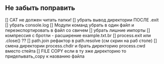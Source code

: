 ## Не забыть поправить

[] CAT не должен читать папки!
[] убрать вывод директории ПОСЛЕ .exit
[] убрать console.log 
[] Модули команд убрать в один файл и переэкспортировать в файл со свичем
[] убрать лишние импорты
[] компрессия с бротли - расширение example.txt.br
[] process.exit или .close() ??
[] path.join рефактор в path.resolve (см скрин на раб столе)
[] смена директории process.chdir и брать директорию process.cwd вместо стейта
[] FILE COPY если в ту эже директорию то приделывать_copy к названию файла